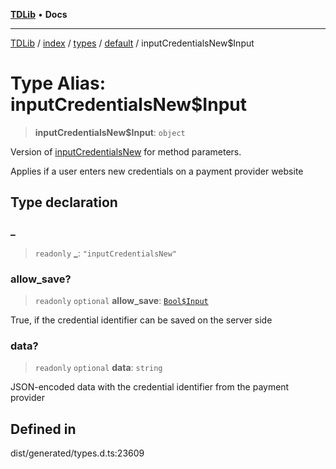[**TDLib**](../../../../../../README.md) • **Docs**

***

[TDLib](../../../../../../modules.md) / [index](../../../../../README.md) / [types](../../../README.md) / [default](../README.md) / inputCredentialsNew$Input

# Type Alias: inputCredentialsNew$Input

> **inputCredentialsNew$Input**: `object`

Version of [inputCredentialsNew](inputCredentialsNew.md) for method parameters.

Applies if a user enters new credentials on a payment provider website

## Type declaration

### \_

> `readonly` **\_**: `"inputCredentialsNew"`

### allow\_save?

> `readonly` `optional` **allow\_save**: [`Bool$Input`](Bool$Input.md)

True, if the credential identifier can be saved on the server side

### data?

> `readonly` `optional` **data**: `string`

JSON-encoded data with the credential identifier from the payment provider

## Defined in

dist/generated/types.d.ts:23609
